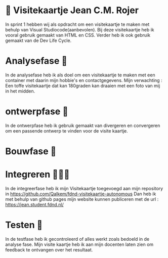 # 🎫 Visitekaartje Jean C.M. Rojer

In sprint 1 hebben wij als opdracht om een visitekaartje te maken met behulp van Visual Studiocode(aanbevolen). 
Bij deze visitekaartje heb ik vooral gebruik gemaakt van HTML en CSS. 
Verder heb ik ook gebruik gemaakt van de Dev Life Cycle. 


# Analysefase 🔎

In de analysefase heb ik als doel om een visitekaartje te maken met een container met daarin mijn hobbie's en  contactgegevens.
Mijn verwachting : Een toffe visitekaartje  dat kan 180graden kan draaien met een foto van mij in het midden. 

# ontwerpfase 🎨

In de ontwerpfase heb ik  gebruik gemaakt van divergeren en convergeren om een passende ontwerp te vinden voor de visite kaartje. 

 
 # Bouwfase 👷
 
 
 # Integreren 👨🏻‍💻
 
 In de integreerfase  heb ik mijn Visitekaartje toegevoegd aan mijn repository in https://github.com/Qalkem/fdnd-visitekaartje-autonomous
 Dan heb ik met behulp van github pages mijn website kunnen publiceren met de url : https://jean.student.fdnd.nl/  
 
 # Testen 🚀
 
 In de testfase heb ik gecontroleerd of alles werkt zoals bedoeld in de analyse fase. Mijn visite kaartje heb ik aan mijn docenten laten zien om feedback te ontvangen over het resultaat.
